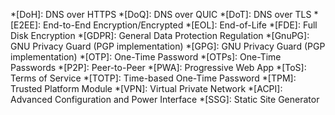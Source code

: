 *[DoH]: DNS over HTTPS
*[DoQ]: DNS over QUIC
*[DoT]: DNS over TLS
*[E2EE]: End-to-End Encryption/Encrypted
*[EOL]: End-of-Life
*[FDE]: Full Disk Encryption
*[GDPR]: General Data Protection Regulation
*[GnuPG]: GNU Privacy Guard (PGP implementation)
*[GPG]: GNU Privacy Guard (PGP implementation)
*[OTP]: One-Time Password
*[OTPs]: One-Time Passwords
*[P2P]: Peer-to-Peer
*[PWA]: Progressive Web App
*[ToS]: Terms of Service
*[TOTP]: Time-based One-Time Password
*[TPM]: Trusted Platform Module
*[VPN]: Virtual Private Network
*[ACPI]: Advanced Configuration and Power Interface
*[SSG]: Static Site Generator
